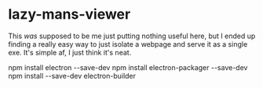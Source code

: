 # lazy-mans-viewer
This *was* supposed to be me just putting nothing useful here, but I ended up finding a really easy way to just isolate a webpage and serve it as a single exe. It's simple af, I just think it's neat.

npm install electron --save-dev
npm install electron-packager --save-dev
npm install --save-dev electron-builder

